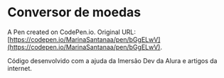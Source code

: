 # Conversor de moedas

A Pen created on CodePen.io. Original URL: [https://codepen.io/MarinaSantanaa/pen/bGgELwV](https://codepen.io/MarinaSantanaa/pen/bGgELwV).

Código desenvolvido  com a ajuda da Imersão Dev da Alura e  artigos da internet.
